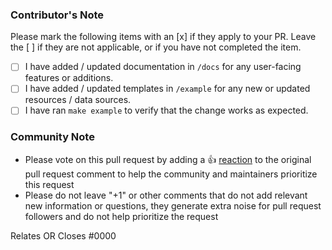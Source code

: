 ### Contributor's Note
Please mark the following items with an [x] if they apply to your PR.
Leave the [ ] if they are not applicable, or if you have not completed the item.
- [ ] I have added / updated documentation in `/docs` for any user-facing features or additions.
- [ ] I have added / updated templates in `/example` for any new or updated resources / data sources.
- [ ] I have ran `make example` to verify that the change works as expected. 

<!--- Please keep this note for the community --->
### Community Note

* Please vote on this pull request by adding a 👍 [reaction](https://blog.github.com/2016-03-10-add-reactions-to-pull-requests-issues-and-comments/) to the original pull request comment to help the community and maintainers prioritize this request
* Please do not leave "+1" or other comments that do not add relevant new information or questions, they generate extra noise for pull request followers and do not help prioritize the request
<!--- Thank you for keeping this note for the community --->

<!--- If your PR fully resolves and should automatically close the linked issue, use Closes. Otherwise, use Relates --->
Relates OR Closes #0000

<!--- Release note for [CHANGELOG](https://github.com/bpg/terraform-provider-proxmox/blob/main/CHANGELOG.md) will be created automatically using the PR's title, update it accordingly. --->
